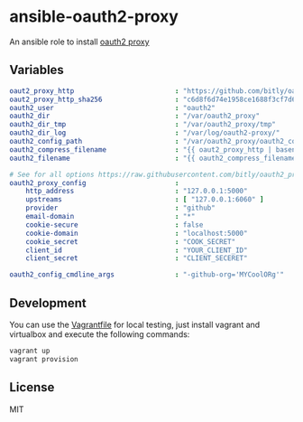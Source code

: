 # ansible-oauth2-proxy
An ansible role to install [oauth2 proxy](https://github.com/bitly/oauth2_proxy) 

Variables
---------

```yaml
oaut2_proxy_http                         : "https://github.com/bitly/oauth2_proxy/releases/download/v2.0.1/oauth2_proxy-2.0.1.linux-amd64.go1.4.2.tar.gz"
oaut2_proxy_http_sha256                  : "c6d8f6d74e1958ce1688f3cf7d60648b9d0d6d4344d74c740c515a00b4e023ad"
oauth2_user                              : "oauth2"
oauth2_dir                               : "/var/oauth2_proxy"
oauth2_dir_tmp                           : "/var/oauth2_proxy/tmp"
oauth2_dir_log                           : "/var/log/oauth2-proxy/"
oauth2_config_path                       : "/var/oauth2_proxy/oauth2_config.cfg"
oauth2_compress_filename                 : "{{ oaut2_proxy_http | basename }}"
oauth2_filename                          : "{{ oauth2_compress_filename |replace('.tar.gz', '') }}"

# See for all options https://raw.githubusercontent.com/bitly/oauth2_proxy/master/contrib/oauth2_proxy.cfg.example
oauth2_proxy_config                      :
    http_address                         : "127.0.0.1:5000"
    upstreams                            : [ "127.0.0.1:6060" ]
    provider                             : "github" 
    email-domain                         : "*"
    cookie-secure                        : false
    cookie-domain                        : "localhost:5000"
    cookie_secret                        : "COOK_SECRET"
    client_id                            : "YOUR_CLIENT_ID"
    client_secret                        : "CLIENT_SECERET"

oauth2_config_cmdline_args               : "-github-org='MYCoolORg'"
```

Development
--------
You can use the [Vagrantfile](Vagrantfile) for local testing, just install vagrant and virtualbox and execute the following commands:

````bash
vagrant up
vagrant provision
````

License
--------
MIT

